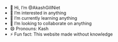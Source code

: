 - 👋 Hi, I’m @AkashGillNiet
- 👀 I’m interested in anything 
- 🌱 I’m currently learning anything 
- 💞️ I’m looking to collaborate on anything
- 😄 Pronouns: Kash
- ⚡ Fun fact: This website made without knowledge 

